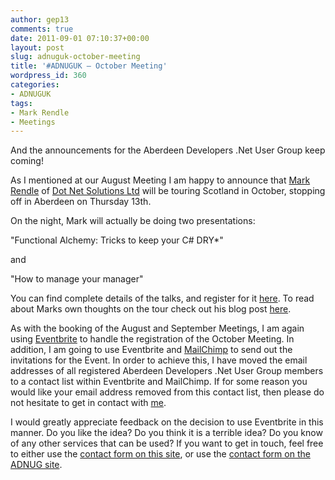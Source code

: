 ```yaml
---
author: gep13
comments: true
date: 2011-09-01 07:10:37+00:00
layout: post
slug: adnuguk-october-meeting
title: '#ADNUGUK – October Meeting'
wordpress_id: 360
categories:
- ADNUGUK
tags:
- Mark Rendle
- Meetings
---
```


And the announcements for the Aberdeen Developers .Net User Group keep coming!

 

As I mentioned at our August Meeting I am happy to announce that [Mark Rendle](http://twitter.com/markrendle) of [Dot Net Solutions Ltd](http://www.dotnetsolutions.co.uk/) will be touring Scotland in October, stopping off in Aberdeen on Thursday 13th.

 

On the night, Mark will actually be doing two presentations:

 

"Functional Alchemy: Tricks to keep your C# DRY*"

 

and

 

"How to manage your manager"

 

You can find complete details of the talks, and register for it [here](http://adnuguk-oct2011.eventbrite.com/). To read about Marks own thoughts on the tour check out his blog post [here](http://blog.markrendle.net/2011/08/30/on-tour/).

 

As with the booking of the August and September Meetings, I am again using [Eventbrite](http://www.eventbrite.com/) to handle the registration of the October Meeting. In addition, I am going to use Eventbrite and [MailChimp](http://www.mailchimp.com) to send out the invitations for the Event. In order to achieve this, I have moved the email addresses of all registered Aberdeen Developers .Net User Group members to a contact list within Eventbrite and MailChimp. If for some reason you would like your email address removed from this contact list, then please do not hesitate to get in contact with [me](http://www.gep13.co.uk/blog/?page_id=38).

 

I would greatly appreciate feedback on the decision to use Eventbrite in this manner. Do you like the idea? Do you think it is a terrible idea? Do you know of any other services that can be used? If you want to get in touch, feel free to either use the [contact form on this site](http://www.gep13.co.uk/blog/?page_id=38), or use the [contact form on the ADNUG site](http://www.aberdeendevelopers.co.uk/Contact.aspx).
